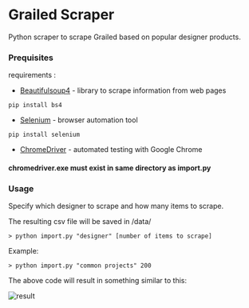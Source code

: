 # Grailed Scraper

Python scraper to scrape Grailed based on popular designer products.


### Prequisites

requirements : 
* [Beautifulsoup4](https://pypi.org/project/beautifulsoup4/) - library to scrape information from web pages
```
pip install bs4
```

* [Selenium](https://www.seleniumhq.org/) - browser automation tool
```
pip install selenium
```

* [ChromeDriver](https://sites.google.com/a/chromium.org/chromedriver/downloads) - automated testing with Google Chrome
#### chromedriver.exe must exist in same directory as import.py


### Usage

Specify which designer to scrape and how many items to scrape.

The resulting csv file will be saved in /data/
```
> python import.py "designer" [number of items to scrape]
```

Example:
```
> python import.py "common projects" 200
```


The above code will result in something similar to this:


![result](https://i.imgur.com/LtFOGH0.png)


 
